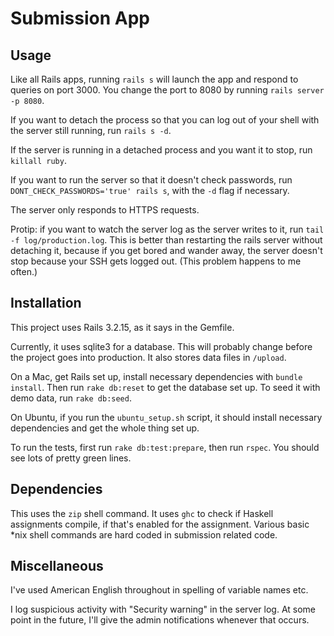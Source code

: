 # Submission App

## Usage

Like all Rails apps, running `rails s` will launch the app and respond to queries on port 3000. You change the port to 8080 by running `rails server -p 8080`.

If you want to detach the process so that you can log out of your shell with the server still running, run `rails s -d`.

If the server is running in a detached process and you want it to stop, run `killall ruby`.

If you want to run the server so that it doesn't check passwords, run `DONT_CHECK_PASSWORDS='true' rails s`, with the `-d` flag if necessary.

The server only responds to HTTPS requests.

Protip: if you want to watch the server log as the server writes to it, run `tail -f log/production.log`. This is better than restarting the rails server without detaching it, because if you get bored and wander away, the server doesn't stop because your SSH gets logged out. (This problem happens to me often.)

## Installation

This project uses Rails 3.2.15, as it says in the Gemfile.

Currently, it uses sqlite3 for a database. This will probably change before the project goes into production. It also stores data files in `/upload`.

On a Mac, get Rails set up, install necessary dependencies with `bundle install`. Then run `rake db:reset` to get the database set up. To seed it with demo data, run `rake db:seed`.

On Ubuntu, if you run the `ubuntu_setup.sh` script, it should install necessary dependencies and get the whole thing set up.

To run the tests, first run `rake db:test:prepare`, then run `rspec`. You should see lots of pretty green lines.

## Dependencies

This uses the `zip` shell command. It uses `ghc` to check if Haskell assignments compile, if that's enabled for the assignment. Various basic *nix shell commands are hard coded in submission related code.

## Miscellaneous

I've used American English throughout in spelling of variable names etc.

I log suspicious activity with "Security warning" in the server log. At some point in the future, I'll give the admin notifications whenever that occurs.
